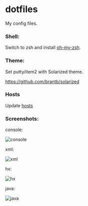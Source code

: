 dotfiles
========

My config files.

### Shell:

Switch to zsh and install [oh-my-zsh](https://github.com/robbyrussell/oh-my-zsh).

### Theme:

Set putty/item2 with Solarized theme.

https://github.com/brantb/solarized

### Hosts
Update [hosts](https://someonewhocares.org/hosts/zero/)

### Screenshots:

console:

![console](https://sites.google.com/site/flashisobar/files/console.png)

xml:

![xml](https://sites.google.com/site/flashisobar/files/xmlfile.png)

hx:

![hx](https://sites.google.com/site/flashisobar/files/hxfile.png)

java:

![java](https://sites.google.com/site/flashisobar/files/javafile.png)

